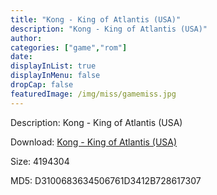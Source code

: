 ```yaml
---
title: "Kong - King of Atlantis (USA)"
description: "Kong - King of Atlantis (USA)"
author: 
categories: ["game","rom"]
date: 
displayInList: true
displayInMenu: false
dropCap: false
featuredImage: /img/miss/gamemiss.jpg
---
```


Description: Kong - King of Atlantis (USA)

Download: <a style="text-decoration:underline;" href="https://mega.nz/#!baRyyALY!dUqNthdxDS0fMB1zBSfc1u1exRdaccSLsRbQdxbsab4" target = "_blank" rel = "nofollow" > Kong - King of Atlantis (USA)</a>

Size: 4194304

MD5: D3100683634506761D3412B728617307

